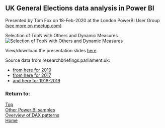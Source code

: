 <style> iframe { border: 1px solid black; width: 800px; height: 506px; } </style>

## UK General Elections data analysis in Power BI
Presented by Tom Fox on 18-Feb-2020 at the London PowerBI User Group [(see more on meetup.com)](https://www.meetup.com/London-PUG/events/268422933/)

Selection of TopN with Others and Dynamic Measures
![Selection of TopN with Others and Dynamic Measures](https://beyondpowerbi.com/Power-BI-samples/General-Elections/TopN+Dynamic-measures_charts.png)

View/download the presentation slides [here](https://beyondpowerbi.com/downloads/2020-02-18_General_Elections_by_Tom_Fox_at_PBI-UG_London.pdf).

Source data from researchbriefings.parliament.uk:
- [from here for 2019](https://researchbriefings.parliament.uk/ResearchBriefing/Summary/CBP-8749)
- [from here for 2017](https://researchbriefings.parliament.uk/ResearchBriefing/Summary/CBP-7979)
- [and here for 1918-2019](https://researchbriefings.parliament.uk/ResearchBriefing/Summary/CBP-7529)

### Return to: 
[Top](#uk-general-elections-data-analysis-in-power-bi)  
[Other Power BI samples](/Power-BI-samples/)  
[Overview of DAX patterns](/Power-BI-samples-DAX-patterns)  
[Home](/.)
